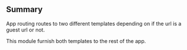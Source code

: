## Summary

App routing routes to two different templates depending on if the url is a guest url or not.

This module furnish both templates to the rest of the app.